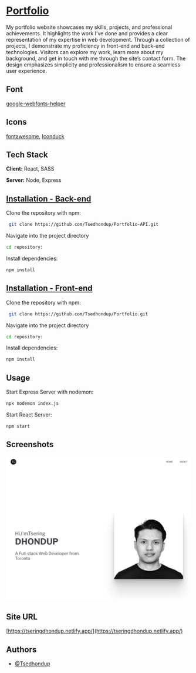 
# [Portfolio](https://tseringdhondup.netlify.app/) 

My portfolio website showcases my skills, projects, and professional achievements. It highlights the work I’ve done and provides a clear representation of my expertise in web development. Through a collection of projects, I demonstrate my proficiency in front-end and back-end technologies. Visitors can explore my work, learn more about my background, and get in touch with me through the site’s contact form. The design emphasizes simplicity and professionalism to ensure a seamless user experience.

## Font

[google-webfonts-helper](https://gwfh.mranftl.com/fonts/libre-franklin?subsets=latin)
## Icons
[fontawesome](https://fontawesome.com/), 
[Iconduck](https://iconduck.com/)
## Tech Stack

**Client:** React, SASS

**Server:** Node, Express


## [Installation - Back-end](https://github.com/Tsedhondup/Portfolio-API.git)
Clone the repository with npm:

```bash
 git clone https://github.com/Tsedhondup/Portfolio-API.git

```
Navigate into the project directory

```bash
cd repository:

```
Install dependencies:
```bash
npm install

```
## [Installation - Front-end](https://github.com/Tsedhondup/Portfolio.git)

Clone the repository with npm:

```bash
 git clone https://github.com/Tsedhondup/Portfolio.git

```
Navigate into the project directory

```bash
cd repository:

```
Install dependencies:
```bash
npm install

```
    
## Usage
Start Express Server with nodemon:
```bash
npx nodemon index.js
```
Start React Server:
```bash
npm start
```
## Screenshots

![App Screenshot](https://raw.githubusercontent.com/Tsedhondup/Portfolio/refs/heads/develop/src/assets/image/portfolio.jpg)


## Site URL
[https://tseringdhondup.netlify.app/](https://tseringdhondup.netlify.app/) 
## Authors

- [@Tsedhondup](https://github.com/Tsedhondup)

